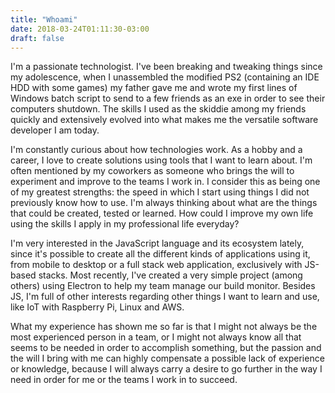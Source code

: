 ```yaml
---
title: "Whoami"
date: 2018-03-24T01:11:30-03:00
draft: false
---
```


I'm a passionate technologist. I've been breaking and tweaking things since my adolescence, when I unassembled the modified PS2 (containing
an IDE HDD with some games) my father gave me and wrote my first lines of Windows batch script to send to a few friends as an exe in order
to see their computers shutdown. The skills I used as the skiddie among my friends quickly and extensively evolved into what makes me the
versatile software developer I am today.

I'm constantly curious about how technologies work. As a hobby and a career, I love to create solutions using tools that I want to learn
about. I'm often mentioned by my coworkers as someone who brings the will to experiment and improve to the teams I work in. I consider this
as being one of my greatest strengths: the speed in which I start using things I did not previously know how to use. I'm always thinking
about what are the things that could be created, tested or learned. How could I improve my own life using the skills I apply in my
professional life everyday?

I'm very interested in the JavaScript language and its ecosystem lately, since it's possible to create all the different kinds of
applications using it, from mobile to desktop or a full stack web application, exclusively with JS-based stacks. Most recently, I've created
a very simple project (among others) using Electron to help my team manage our build monitor. Besides JS, I'm full of other interests
regarding other things I want to learn and use, like IoT with Raspberry Pi, Linux and AWS.

What my experience has shown me so far is that I might not always be the most experienced person in a team, or I might not always know all
that seems to be needed in order to accomplish something, but the passion and the will I bring with me can highly compensate a possible lack
of experience or knowledge, because I will always carry a desire to go further in the way I need in order for me or the teams I work in to
succeed.
